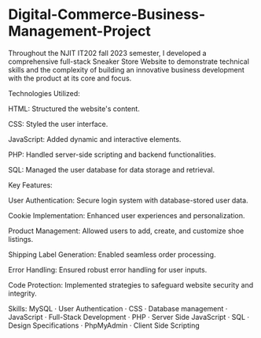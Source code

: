 # Digital-Commerce-Business-Management-Project

Throughout the NJIT IT202 fall 2023 semester, I developed a comprehensive full-stack Sneaker Store Website to demonstrate  technical skills and the complexity of building an innovative business development with the product at its core and focus.

Technologies Utilized:

HTML: Structured the website's content.

CSS: Styled the user interface.

JavaScript: Added dynamic and interactive elements.

PHP: Handled server-side scripting and backend functionalities.

SQL: Managed the user database for data storage and retrieval.

Key Features:

User Authentication: Secure login system with database-stored user data.

Cookie Implementation: Enhanced user experiences and personalization.

Product Management: Allowed users to add, create, and customize shoe listings.

Shipping Label Generation: Enabled seamless order processing.

Error Handling: Ensured robust error handling for user inputs.

Code Protection: Implemented strategies to safeguard website security and integrity.

Skills: MySQL · User Authentication · CSS · Database management · JavaScript · Full-Stack Development · PHP · Server Side JavaScript · SQL · Design Specifications · PhpMyAdmin · Client Side Scripting
